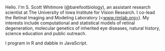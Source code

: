 Hello. I'm S. Scott Whitmore (@barefootbiology), an assistant research scientist at The University of Iowa Institute for Vision Research. I co-lead the Retinal Imaging and Modeling Laboratory (<www.rimlab.org>). My interests include computational and statistical models of retinal degeneration, molecular genetics of inherited eye diseases, natural history, science education and public outreach.

I program in R and dabble in JavaScript.

<!---
barefootbiology/barefootbiology is a ✨ special ✨ repository because its `README.md` (this file) appears on your GitHub profile.
You can click the Preview link to take a look at your changes.
--->
